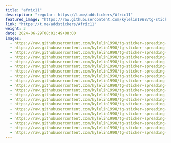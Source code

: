 ```yaml
---
title: "afric11"
description: "regular: https://t.me/addstickers/Afric11"
featured_image: "https://raw.githubusercontent.com/kylelin1998/tg-sticker-spreading-worldwide-images/main/img/e9d2f377-514c-47ee-80ca-486b92613ff9.jpg"
link: "https://t.me/addstickers/Afric11"
weight: 3
date: 2024-06-29T08:01:49+08:00
images:
  - https://raw.githubusercontent.com/kylelin1998/tg-sticker-spreading-worldwide-images/main/img/e9d2f377-514c-47ee-80ca-486b92613ff9.jpg
  - https://raw.githubusercontent.com/kylelin1998/tg-sticker-spreading-worldwide-images/main/img/d66a756a-dfe3-4514-ab93-862d3e77058f.jpg
  - https://raw.githubusercontent.com/kylelin1998/tg-sticker-spreading-worldwide-images/main/img/0dca6513-4f95-4341-b1d7-73076a8e7b22.jpg
  - https://raw.githubusercontent.com/kylelin1998/tg-sticker-spreading-worldwide-images/main/img/ee7f3ee5-8d36-44da-8e57-5c224dc53cd1.jpg
  - https://raw.githubusercontent.com/kylelin1998/tg-sticker-spreading-worldwide-images/main/img/317afd80-e0ed-453e-a992-d2c4ae73ece3.jpg
  - https://raw.githubusercontent.com/kylelin1998/tg-sticker-spreading-worldwide-images/main/img/5c6e4d14-5b67-40a2-9405-4dc166a07545.jpg
  - https://raw.githubusercontent.com/kylelin1998/tg-sticker-spreading-worldwide-images/main/img/2f81dd0e-13b3-49f6-b0f4-3b764017511d.jpg
  - https://raw.githubusercontent.com/kylelin1998/tg-sticker-spreading-worldwide-images/main/img/8a6bfe02-14bc-4537-95f9-ed67bf1c9e98.jpg
  - https://raw.githubusercontent.com/kylelin1998/tg-sticker-spreading-worldwide-images/main/img/27a2ac94-a9ab-494e-8078-473f27d91b88.jpg
  - https://raw.githubusercontent.com/kylelin1998/tg-sticker-spreading-worldwide-images/main/img/d65ba1b4-e7f6-4b55-b6cc-158e362e0001.jpg
  - https://raw.githubusercontent.com/kylelin1998/tg-sticker-spreading-worldwide-images/main/img/0b1edf31-27d9-45c5-a79f-dee95bfd5bd0.jpg
  - https://raw.githubusercontent.com/kylelin1998/tg-sticker-spreading-worldwide-images/main/img/e21636c8-6dc5-4566-84e2-4c96ed203760.jpg
  - https://raw.githubusercontent.com/kylelin1998/tg-sticker-spreading-worldwide-images/main/img/cf058b61-a203-40a5-9741-419079b6ac43.jpg
  - https://raw.githubusercontent.com/kylelin1998/tg-sticker-spreading-worldwide-images/main/img/8b127433-ac83-4fb3-9dfc-ee5ad4c2c4e7.jpg
  - https://raw.githubusercontent.com/kylelin1998/tg-sticker-spreading-worldwide-images/main/img/66883fc3-c6b0-4e6f-af96-bb8fb59fd1a8.jpg
  - https://raw.githubusercontent.com/kylelin1998/tg-sticker-spreading-worldwide-images/main/img/f4f416af-2f82-492d-aa87-4897f2ad7260.jpg
  - https://raw.githubusercontent.com/kylelin1998/tg-sticker-spreading-worldwide-images/main/img/2f8589d8-64ef-492f-bcf5-21d97d6ba4de.jpg
  - https://raw.githubusercontent.com/kylelin1998/tg-sticker-spreading-worldwide-images/main/img/9dd02d89-45d4-4dd7-8b33-4e2ec5f4b6ec.jpg
  - https://raw.githubusercontent.com/kylelin1998/tg-sticker-spreading-worldwide-images/main/img/f241081a-0dab-4184-b7ed-f7453c3311a1.jpg
  - https://raw.githubusercontent.com/kylelin1998/tg-sticker-spreading-worldwide-images/main/img/bdba463c-ae80-4cda-b0e4-bbbf07fca61c.jpg
---
```

